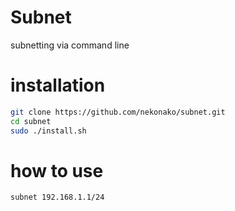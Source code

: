 # Subnet
subnetting via command line

# installation

```bash
git clone https://github.com/nekonako/subnet.git
cd subnet
sudo ./install.sh
```

# how to use

```bash
subnet 192.168.1.1/24
```
